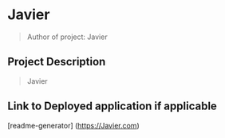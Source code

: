 # Javier

  > Author of project: Javier

  ## Project Description
  
  > Javier
  
  ## Link to Deployed application if applicable
  
  [readme-generator] (https://Javier.com)